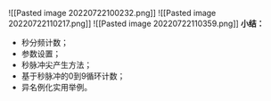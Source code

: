 ![[Pasted image 20220722100232.png]]
![[Pasted image 20220722110217.png]]
![[Pasted image 20220722110359.png]]
**小结：**
- 秒分频计数；
- 参数设置；
- 秒脉冲尖产生方法；
- 基于秒脉冲的0到9循环计数；
- 异名例化实用举例。